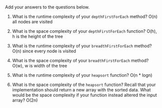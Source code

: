 Add your answers to the questions below.

1. What is the runtime complexity of your `depthFirstForEach` method?
O(n) all nodes are visited

2. What is the space complexity of your `depthFirstForEach` function?
O(h), h is the height of the tree

3. What is the runtime complexity of your `breadthFirstForEach` method?
O(n) since every node is visited

4. What is the space complexity of your `breadthFirstForEach` method? 
O(w), w is width of the tree

5. What is the runtime complexity of your `heapsort` function?
O(n * logn)

6. What is the space complexity of the `heapsort` function? Recall that your implementation should return a new array with the sorted data. What would be the space complexity if your function instead altered the input array?
O(2n)
